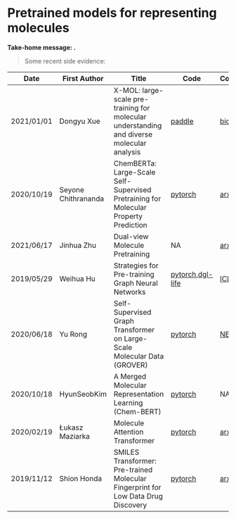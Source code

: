 # Pretrained models for representing molecules

**Take-home message: .**

> Some recent side evidence: 


|Date|First Author|Title|Code|Conference/Journal|Representation|
|---|---|---|---|---|---|
|2021/01/01|Dongyu Xue|X-MOL: large-scale pre-training for molecular understanding and diverse molecular analysis|[paddle](https://github.com/bm2-lab/X-MOL)| [biorxiv](https://www.biorxiv.org/content/10.1101/2020.12.23.424259v2)|string|
|2020/10/19|Seyone Chithrananda|ChemBERTa: Large-Scale Self-Supervised Pretraining for Molecular Property Prediction|[pytorch](https://github.com/seyonechithrananda/bert-loves-chemistry)|[arxiv](https://arxiv.org/abs/2010.09885)|string|
|2021/06/17|Jinhua Zhu|Dual-view Molecule Pretraining|NA|[arxiv](https://arxiv.org/abs/2106.10234)|string,graph|
|2019/05/29|Weihua Hu|Strategies for Pre-training Graph Neural Networks|[pytorch](https://github.com/snap-stanford/pretrain-gnns/),[dgl-life](https://lifesci.dgl.ai/api/model.pretrain.html)|[ICLR2020](https://arxiv.org/abs/1905.12265)|graph|
|2020/06/18|Yu Rong|Self-Supervised Graph Transformer on Large-Scale Molecular Data (GROVER)|[pytorch](https://github.com/tencent-ailab/grover)|[NEURIPS2020](https://arxiv.org/abs/2007.02835)|graph|
|2020/10/18|HyunSeobKim|A Merged Molecular Representation Learning (Chem-BERT)|[pytorch](https://github.com/HyunSeobKim/CHEM-BERT)|NA|string|
|2020/02/19|Łukasz Maziarka|Molecule Attention Transformer|[pytorch](https://github.com/ardigen/MAT)|[arxiv](https://arxiv.org/abs/2002.08264)|graph|
|2019/11/12|Shion Honda|SMILES Transformer: Pre-trained Molecular Fingerprint for Low Data Drug Discovery|[pytorch](https://github.com/DSPsleeporg/smiles-transformer)|[arxiv](https://arxiv.org/abs/1911.04738)|string|
